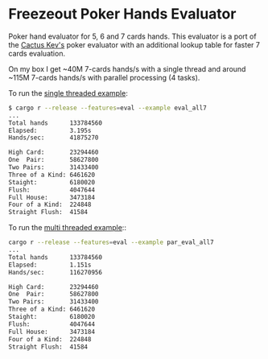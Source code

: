 # Freezeout Poker Hands Evaluator

Poker hand evaluator for 5, 6 and 7 cards hands. This evaluator is a port of the
[Cactus Kev's][kevlink] poker evaluator with an additional lookup table for
faster 7 cards evaluation.

On my box I get ~40M 7-cards hands/s with a single thread and around ~115M 7-cards
hands/s with parallel processing (4 tasks).

To run the [single threaded example](./examples/eval_all7.rs):

```bash
$ cargo r --release --features=eval --example eval_all7
...
Total hands      133784560
Elapsed:         3.195s
Hands/sec:       41875270

High Card:       23294460
One  Pair:       58627800
Two Pairs:       31433400
Three of a Kind: 6461620
Staight:         6180020
Flush:           4047644
Full House:      3473184
Four of a Kind:  224848
Straight Flush:  41584
```

To run the [multi threaded example](./examples/par_eval_all7.rs)::

```bash
cargo r --release --features=eval --example par_eval_all7
...
Total hands      133784560
Elapsed:         1.151s
Hands/sec:       116270956

High Card:       23294460
One  Pair:       58627800
Two Pairs:       31433400
Three of a Kind: 6461620
Staight:         6180020
Flush:           4047644
Full House:      3473184
Four of a Kind:  224848
Straight Flush:  41584
```

[kevlink]: http://suffe.cool/poker/evaluator.html
